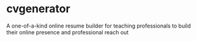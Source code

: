 # cvgenerator
A one-of-a-kind online resume builder for teaching professionals to build their online presence and professional reach out
